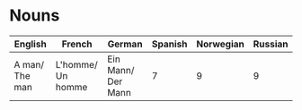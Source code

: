# Nouns

| English        | French            | German             | Spanish | Norwegian | Russian |
| -------------- | ----------------- | ------------------ | ------- | --------- | ------- |
| A man/ The man | L'homme/ Un homme | Ein Mann/ Der Mann | 7       | 9         | 9       |
